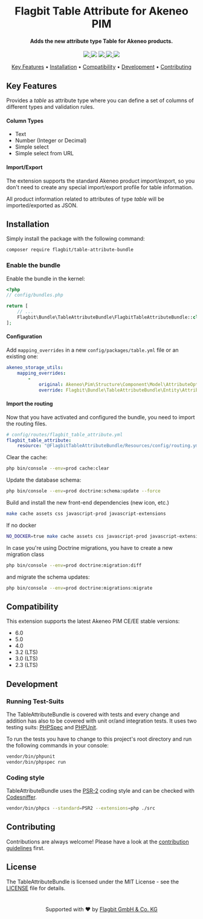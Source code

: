 <h1 align="center">
  Flagbit Table Attribute for Akeneo PIM
  <br>
</h1>

<h4 align="center">Adds the new attribute type Table for Akeneo products.</h4>

<p align="center">
    <a href="https://github.com/flagbit/akeneo-table-attribute-bundle/actions">
        <img src="https://github.com/flagbit/akeneo-table-attribute-bundle/actions/workflows/main.yml/badge.svg"/>
    </a>
    <img src="https://poser.pugx.org/flagbit/table-attribute-bundle/downloads?format=flat-square">
    <a href="https://scrutinizer-ci.com/g/Flagbit/akeneo-table-attribute-bundle">
        <img src="https://img.shields.io/scrutinizer/g/flagbit/akeneo-table-attribute-bundle.svg?style=flat-square">
    </a>
    <a href="https://packagist.org/packages/flagbit/table-attribute-bundle">
        <img src="https://img.shields.io/packagist/v/flagbit/table-attribute-bundle.svg?style=flat-square">
    </a>
    <a href="LICENSE">
        <img src="https://img.shields.io/badge/license-MIT-brightgreen.svg?style=flat-square">
    </a>
</p>

<p align="center">
  <a href="#key-features">Key Features</a> •
  <a href="#installation">Installation</a> •
  <a href="#compatibility">Compatibility</a> •
  <a href="#development">Development</a> •
  <a href="#contributing">Contributing</a>
</p>

## Key Features

Provides a _table_ as attribute type where you can define a set of columns of different types and validation rules.

#### Column Types

* Text
* Number (Integer or Decimal)
* Simple select
* Simple select from URL

#### Import/Export

The extension supports the standard Akeneo product import/export, so you don't need to create any special import/export
profile for table information.

All product information related to attributes of type _table_ will be imported/exported as JSON.

## Installation

Simply install the package with the following command:

``` bash
composer require flagbit/table-attribute-bundle
```

### Enable the bundle

Enable the bundle in the kernel:

``` php
<?php
// config/bundles.php

return [
    // ...
    Flagbit\Bundle\TableAttributeBundle\FlagbitTableAttributeBundle::class => ['all' => true],
];
```

#### Configuration

Add `mapping_overrides` in a new `config/packages/table.yml` file or an existing one:

``` yml
akeneo_storage_utils:
    mapping_overrides:
        -
            original: Akeneo\Pim\Structure\Component\Model\AttributeOption
            override: Flagbit\Bundle\TableAttributeBundle\Entity\AttributeOption
```

#### Import the routing

Now that you have activated and configured the bundle, you need to import the routing files.

``` yml
# config/routes/flagbit_table_attribute.yml
flagbit_table_attribute:
    resource: "@FlagbitTableAttributeBundle/Resources/config/routing.yml"
```

Clear the cache:

``` bash
php bin/console --env=prod cache:clear
```

Update the database schema:

``` bash
php bin/console --env=prod doctrine:schema:update --force
```

Build and install the new front-end dependencies (new icon, etc.)

``` bash
make cache assets css javascript-prod javascript-extensions
```

If no docker

``` bash
NO_DOCKER=true make cache assets css javascript-prod javascript-extensions
```

In case you're using Doctrine migrations, you have to create a new migration class

``` bash
php bin/console --env=prod doctrine:migration:diff
```

and migrate the schema updates:

``` bash
php bin/console --env=prod doctrine:migrations:migrate
```

## Compatibility

This extension supports the latest Akeneo PIM CE/EE stable versions:

* 6.0
* 5.0
* 4.0
* 3.2 (LTS)
* 3.0 (LTS)
* 2.3 (LTS)

## Development

### Running Test-Suits

The TableAttributeBundle is covered with tests and every change and addition has also to be covered with
unit or/and integration tests. It uses two testing suits: [PHPSpec](https://www.phpspec.net) and
[PHPUnit](https://phpunit.de/).

To run the tests you have to change to this project's root directory and run the following commands in your console:

``` bash
vendor/bin/phpunit
vendor/bin/phpspec run
```

### Coding style

TableAttributeBundle uses the [PSR-2](https://www.php-fig.org/psr/psr-2/) coding style and can be checked with
[Codesniffer](https://github.com/squizlabs/PHP_CodeSniffer).

``` bash
vendor/bin/phpcs --standard=PSR2 --extensions=php ./src
```

## Contributing

Contributions are always welcome! Please have a look at the [contribution guidelines](CONTRIBUTING.md) first.

## License

The TableAttributeBundle is licensed under the MIT License - see the [LICENSE](LICENSE) file for details.

#

<p align="center">
Supported with ❤ by <a href="https://www.flagbit.de">Flagbit GmbH & Co. KG</a>
</p>
